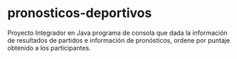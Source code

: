 # pronosticos-deportivos
Proyecto Integrador en Java programa de consola que dada la información de resultados de partidos e información de pronósticos, ordene por puntaje obtenido a los participantes.
